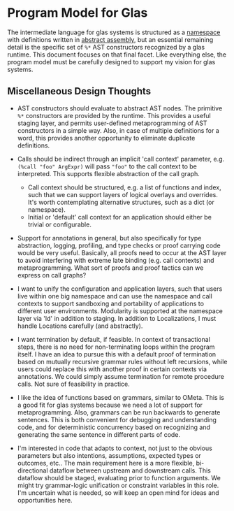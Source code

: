 # Program Model for Glas

The intermediate language for glas systems is structured as a [namespace](GlasNamespaces.md) with definitions written in [abstract assembly](AbstractAssembly.md), but an essential remaining detail is the specific set of `%*` AST constructors recognized by a glas runtime. This document focuses on that final facet. Like everything else, the program model must be carefully designed to support my vision for glas systems.

## Miscellaneous Design Thoughts

* AST constructors should evaluate to abstract AST nodes. The primitive `%*` constructors are provided by the runtime. This provides a useful staging layer, and permits user-defined metaprogramming of AST constructors in a simple way. Also, in case of multiple definitions for a word, this provides another opportunity to eliminate duplicate definitions.

* Calls should be indirect through an implicit 'call context' parameter, e.g. `(%call "foo" ArgExpr)` will pass `"foo"` to the call context to be interpreted. This supports flexible abstraction of the call graph. 
  * Call context should be structured, e.g. a list of functions and index, such that we can support layers of logical overlays and overrides. It's worth contemplating alternative structures, such as a dict (or namespace).
  * Initial or 'default' call context for an application should either be trivial or configurable.

* Support for annotations in general, but also specifically for type abstraction, logging, profiling, and type checks or proof carrying code would be very useful. Basically, all proofs need to occur at the AST layer to avoid interfering with extreme late binding (e.g. call contexts) and metaprogramming. What sort of proofs and proof tactics can we express on call graphs?

* I want to unify the configuration and application layers, such that users live within one big namespace and can use the namespace and call contexts to support sandboxing and portability of applications to different user environments. Modularity is supported at the namespace layer via 'ld' in addition to staging. In addition to Localizations, I must handle Locations carefully (and abstractly).

* I want termination by default, if feasible. In context of transactional steps, there is no need for non-terminating loops within the program itself. I have an idea to pursue this with a default proof of termination based on mutually recursive grammar rules without left recursions, while users could replace this with another proof in certain contexts via annotations. We could simply assume termination for remote procedure calls. Not sure of feasibility in practice.

* I like the idea of functions based on grammars, similar to OMeta. This is a good fit for glas systems because we need a lot of support for metaprogramming. Also, grammars can be run backwards to generate sentences. This is both convenient for debugging and understanding code, and for deterministic concurrency based on recognizing and generating the same sentence in different parts of code. 

* I'm interested in code that adapts to context, not just to the obvious parameters but also intentions, assumptions, expected types or outcomes, etc.. The main requirement here is a more flexible, bi-directional dataflow between upstream and downstream calls. This dataflow should be staged, evaluating prior to function arguments. We might try grammar-logic unification or constraint variables in this role. I'm uncertain what is needed, so will keep an open mind for ideas and opportunities here.



